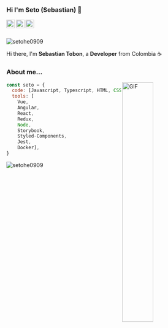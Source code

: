 ### Hi I'm Seto (Sebastian) 🚀

<a href="https://www.linkedin.com/in/sebastiantobon1/">
  <img align="left" alt="Seto's LinkdeIn" width="22px" src="https://cdn.jsdelivr.net/npm/simple-icons@v3/icons/linkedin.svg" />
</a>
<a href="https://www.instagram.com/setoohe/">
  <img align="left" alt="Seto's Instagram" width="22px" src="https://cdn.jsdelivr.net/npm/simple-icons@v3/icons/instagram.svg" />
</a>
<a href="https://twitter.com/setoohe">
  <img align="left" alt="Seto's Twitter" width="22px" src="https://cdn.jsdelivr.net/npm/simple-icons@v3/icons/twitter.svg" />
</a>

<br />
<br />

<p align="left"> <img src="https://komarev.com/ghpvc/?username=setohe0909" alt="setohe0909" /> </p>

Hi there, I'm **Sebastian Tobon**, a **Developer** from Colombia ☕️

### About me... 

<img align="right" alt="GIF" width="40%" src="https://i.pinimg.com/originals/e4/26/70/e426702edf874b181aced1e2fa5c6cde.gif" />

```javascript
const seto = {
  code: [Javascript, Typescript, HTML, CSS, PHP, Python],
  tools: [
    Vue,
    Angular,
    React,
    Redux, 
    Node, 
    Storybook,
    Styled-Components,
    Jest,
    Docker],
}
```

<img src="https://github-readme-stats.vercel.app/api?username=setohe0909&show_icons=true" alt="setohe0909" /> </p>

